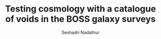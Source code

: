 ---
no: "19"
title: "Testing cosmology with a catalogue of voids in the BOSS galaxy surveys"
arxiv_link: "https://arxiv.org/abs/1602.04752"
arxiv_id: "1602.04752"
author: "Seshadri Nadathur"
reviewed: True
journal: "MNRAS, 461, 358 (2016)"
---